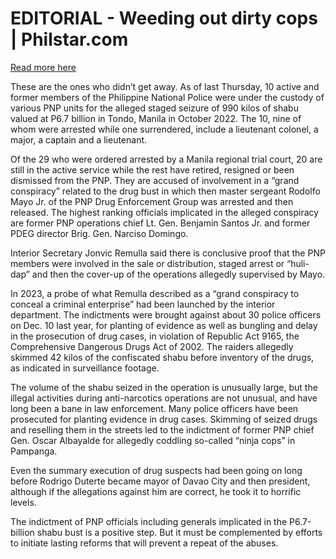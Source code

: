 # EDITORIAL - Weeding out dirty cops | Philstar.com

[Read more here](https://www.philstar.com/opinion/2025/01/19/2415241/editorial-weeding-out-dirty-cops)

These are the ones who didn’t get away. As of last Thursday, 10 active and former members of the Philippine National Police were under the custody of various PNP units for the alleged staged seizure of 990 kilos of shabu valued at P6.7 billion in Tondo, Manila in October 2022. The 10, nine of whom were arrested while one surrendered, include a lieutenant colonel, a major, a captain and a lieutenant.

Of the 29 who were ordered arrested by a Manila regional trial court, 20 are still in the active service while the rest have retired, resigned or been dismissed from the PNP. They are accused of involvement in a “grand conspiracy” related to the drug bust in which then master sergeant Rodolfo Mayo Jr. of the PNP Drug Enforcement Group was arrested and then released. The highest ranking officials implicated in the alleged conspiracy are former PNP operations chief Lt. Gen. Benjamin Santos Jr. and former PDEG director Brig. Gen. Narciso Domingo.

Interior Secretary Jonvic Remulla said there is conclusive proof that the PNP members were involved in the sale or distribution, staged arrest or “huli-dap” and then the cover-up of the operations allegedly supervised by Mayo.

In 2023, a probe of what Remulla described as a “grand conspiracy to conceal a criminal enterprise” had been launched by the interior department. The indictments were brought against about 30 police officers on Dec. 10 last year, for planting of evidence as well as bungling and delay in the prosecution of drug cases, in violation of Republic Act 9165, the Comprehensive Dangerous Drugs Act of 2002. The raiders allegedly skimmed 42 kilos of the confiscated shabu before inventory of the drugs, as indicated in surveillance footage.

The volume of the shabu seized in the operation is unusually large, but the illegal activities during anti-narcotics operations are not unusual, and have long been a bane in law enforcement. Many police officers have been prosecuted for planting evidence in drug cases. Skimming of seized drugs and reselling them in the streets led to the indictment of former PNP chief Gen. Oscar Albayalde for allegedly coddling so-called “ninja cops” in Pampanga.

Even the summary execution of drug suspects had been going on long before Rodrigo Duterte became mayor of Davao City and then president, although if the allegations against him are correct, he took it to horrific levels.

The indictment of PNP officials including generals implicated in the P6.7-billion shabu bust is a positive step. But it must be complemented by efforts to initiate lasting reforms that will prevent a repeat of the abuses.